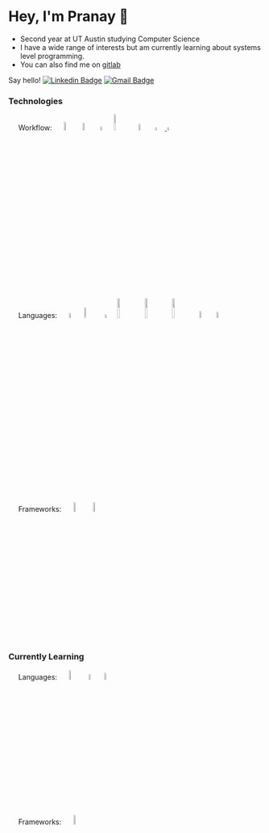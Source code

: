 # Hey, I'm Pranay :wave:

* Second year at UT Austin studying Computer Science 
* I have a wide range of interests but am currently learning about systems level programming.
* You can also find me on [gitlab](https://gitlab.com/pgosar)


Say hello!
[![Linkedin Badge](https://img.shields.io/badge/-pgosar-blue?style=flat&logo=Linkedin&logoColor=white&link=https://www.linkedin.com/in/pranay-gosar-836297192/)](https://www.linkedin.com/in/pranay-gosar-836297192/)
[![Gmail Badge](https://img.shields.io/badge/-gosarpranay-c14438?style=flat&logo=Gmail&logoColor=white&link=mailto:gosarpranay@gmail.com)](mailto:gosarpranay@gmail.com)

### Technologies

&nbsp;&nbsp;&nbsp;&nbsp; Workflow:
&nbsp;&nbsp;&nbsp;&nbsp;
<img src="https://img.shields.io/badge/NeoVim-%2357A143.svg?&style=for-the-badge&logo=neovim&logoColor=white" width=6.6% height=6.6%>
<img src="https://img.shields.io/badge/VSCode-0078d7.svg?style=for-the-badge&logo=visual-studio-code&logoColor=white" width=6.1% height=6.1%>
<img src="https://img.shields.io/badge/GIT-E44C30?style=for-the-badge&logo=git&logoColor=white" width=4.5% height=4.5%>
<img src="https://img.shields.io/badge/Arch%20Linux-1793D1?logo=arch-linux&logoColor=fff&style=for-the-badge" width=9% height=9%>
<img src="https://img.shields.io/badge/tmux-1BB91F?style=for-the-badge&logo=tmux&logoColor=white" width=5.72% height=5.72%>
<a href="https://sw.kovidgoyal.net/kitty/#"><img src="https://sw.kovidgoyal.net/kitty/_static/kitty.svg" width=3.96% height=3.96%> </a>
<img src="https://user-images.githubusercontent.com/55164602/175831393-4b380264-17df-4faa-a03f-528b315f3c87.png" width=3.96% height=3.96%>

&nbsp;&nbsp;&nbsp;&nbsp; Languages:
&nbsp;&nbsp;&nbsp;&nbsp;
<img src="https://img.shields.io/badge/C%2B%2B-00599C?style=for-the-badge&logo=c%2B%2B&logoColor=white" width=5.2% height=5.2%>
<img src="https://img.shields.io/badge/python-3670A0?style=for-the-badge&logo=python&logoColor=ffdd54" width=7.3% height=7.3%>
<img src="https://img.shields.io/badge/Java-ED8B00?style=for-the-badge&logo=java&logoColor=white" width=4.2% height=4.2%>
<img src="https://img.shields.io/badge/TypeScript-007ACC?style=for-the-badge&logo=typescript&logoColor=white" width=10% height=10%>
<img src="https://img.shields.io/badge/JavaScript-323330?style=for-the-badge&logo=javascript&logoColor=F7DF1E" width=10% height=10%>
<img src="https://img.shields.io/badge/Shell_Script-121011?style=for-the-badge&logo=gnu-bash&logoColor=white" width=10% height=10%>
<img src="https://img.shields.io/badge/HTML5-E34F26?style=for-the-badge&logo=html5&logoColor=white" width=6% height=6%>
<img src="https://img.shields.io/badge/css3-%231572B6.svg?style=for-the-badge&logo=css3&logoColor=white" width=5.5% height=5.5%>

&nbsp;&nbsp;&nbsp;&nbsp; Frameworks:
&nbsp;&nbsp;&nbsp;&nbsp;
<img src="https://img.shields.io/badge/react-%2320232a.svg?style=for-the-badge&logo=react&logoColor=%2361DAFB" width=7% height=7%>
<img src="https://img.shields.io/badge/flask-%23000.svg?style=for-the-badge&logo=flask&logoColor=white" width=7% height=7%>

### Currently Learning

&nbsp;&nbsp;&nbsp;&nbsp; Languages:
&nbsp;&nbsp;&nbsp;&nbsp;
<img src="https://img.shields.io/badge/Rust-000000?style=for-the-badge&logo=rust&logoColor=white" width=7% height=7%>
<img src="https://img.shields.io/badge/Go-00ADD8?style=for-the-badge&logo=go&logoColor=white" width=5.2% height=5.2%>
<img src="https://img.shields.io/badge/lua-%232C2D72.svg?style=for-the-badge&logo=lua&logoColor=white" width=6% height=6%>

&nbsp;&nbsp;&nbsp;&nbsp; Frameworks:
&nbsp;&nbsp;&nbsp;&nbsp;
<img src="https://img.shields.io/badge/Next-black?style=for-the-badge&logo=next.js&logoColor=white" width=7% height=7%>
